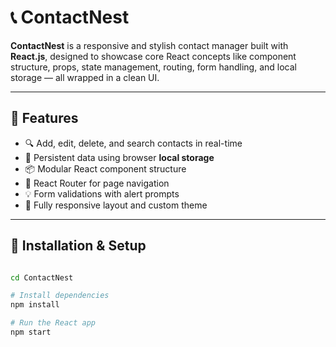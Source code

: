 # 📞 ContactNest

**ContactNest** is a responsive and stylish contact manager built with **React.js**, designed to showcase core React concepts like component structure, props, state management, routing, form handling, and local storage — all wrapped in a clean UI.

---

## 🚀 Features

- 🔍 Add, edit, delete, and search contacts in real-time
- 💾 Persistent data using browser **local storage**
- 📦 Modular React component structure
- 🔄 React Router for page navigation
- 💡 Form validations with alert prompts
- 🎨 Fully responsive layout and custom theme

---

## 🔧 Installation & Setup

```bash

cd ContactNest

# Install dependencies
npm install

# Run the React app
npm start
```
